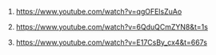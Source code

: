 1. https://www.youtube.com/watch?v=qgOFElsZuAo

2. https://www.youtube.com/watch?v=6QduQCmZYN8&t=1s

3. https://www.youtube.com/watch?v=E17CsBy_cx4&t=667s
